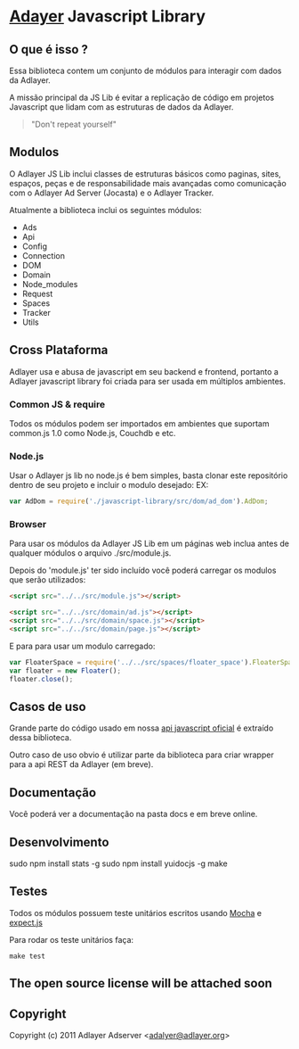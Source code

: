
# [Adayer](http://adlayer.com.br) Javascript Library

## O que é isso ?

Essa biblioteca contem um conjunto de módulos para interagir com dados da Adlayer.

A missão principal da JS Lib é evitar a replicação de código em projetos Javascript que lidam com as estruturas de dados da Adlayer.

> "Don't repeat yourself"

## Modulos

O Adlayer JS Lib inclui classes de estruturas básicos como paginas, sites, espaços, peças e de responsabilidade mais avançadas como comunicação com o Adlayer Ad Server (Jocasta) e o Adlayer Tracker.

Atualmente a biblioteca inclui os seguintes módulos:

* Ads
* Api
* Config
* Connection
* DOM
* Domain
* Node_modules
* Request
* Spaces
* Tracker
* Utils

## Cross Plataforma

Adlayer usa e abusa de javascript em seu backend e frontend, portanto a Adlayer javascript library foi criada para ser usada em múltiplos ambientes.

### Common JS & require

Todos os módulos podem ser importados em ambientes que suportam common.js 1.0 como Node.js, Couchdb e etc.

### Node.js

Usar o Adlayer js lib no node.js é bem simples, basta clonar este repositório dentro de seu projeto e incluir o modulo desejado:
EX:
```javascript
var AdDom = require('./javascript-library/src/dom/ad_dom').AdDom;
```

### Browser

Para usar os módulos da Adlayer JS Lib em um páginas web inclua antes de qualquer módulos o arquivo ./src/module.js.

Depois do 'module.js' ter sido incluído você poderá carregar os modulos que serão utilizados:
```html
<script src="../../src/module.js"></script>

<script src="../../src/domain/ad.js"></script>
<script src="../../src/domain/space.js"></script>
<script src="../../src/domain/page.js"></script>
```

E para para usar um modulo carregado:
```javascript
var FloaterSpace = require('../../src/spaces/floater_space').FloaterSpace;
var floater = new Floater();
floater.close();
```

## Casos de uso

Grande parte do código usado em nossa [api javascript oficial](https://github.com/adlayer/javascript-api) é extraído dessa biblioteca.

Outro caso de uso obvio é utilizar parte da biblioteca para criar wrapper para a api REST da Adlayer (em breve).

## Documentação
Você poderá ver a documentação na pasta docs e em breve online.

## Desenvolvimento
sudo npm install stats -g
sudo npm install yuidocjs -g
make

## Testes

Todos os módulos possuem teste unitários escritos usando [Mocha](https://github.com/visionmedia/mocha) e [expect.js](https://github.com/LearnBoost/expect.js)

Para rodar os teste unitários faça:
```
make test
```
 
## The open source license will be attached soon

## Copyright

Copyright (c) 2011 Adlayer Adserver
&lt;adalyer@adlayer.org&gt;